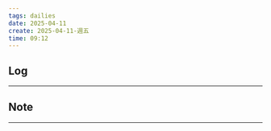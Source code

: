 ```yaml
---
tags: dailies  
date: 2025-04-11
create: 2025-04-11-週五
time: 09:12
---
```

## Log
---


## Note
---

